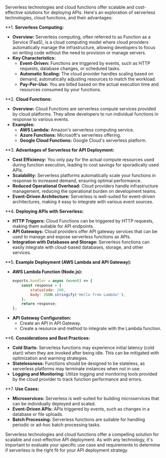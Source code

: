 Serverless technologies and cloud functions offer scalable and cost-effective solutions for deploying APIs. Here's an exploration of serverless technologies, cloud functions, and their advantages:

**1. **Serverless Computing:**
   - **Overview:** Serverless computing, often referred to as Function as a Service (FaaS), is a cloud computing model where cloud providers automatically manage the infrastructure, allowing developers to focus on writing code without the need to provision or manage servers.
   - **Key Characteristics:**
     - **Event-Driven:** Functions are triggered by events, such as HTTP requests, database changes, or scheduled tasks.
     - **Automatic Scaling:** The cloud provider handles scaling based on demand, automatically adjusting resources to match the workload.
     - **Pay-Per-Use:** You are billed based on the actual execution time and resources consumed by your functions.

**2. **Cloud Functions:**
   - **Overview:** Cloud Functions are serverless compute services provided by cloud platforms. They allow developers to run individual functions in response to various events.
   - **Examples:**
     - **AWS Lambda:** Amazon's serverless computing service.
     - **Azure Functions:** Microsoft's serverless offering.
     - **Google Cloud Functions:** Google Cloud's serverless platform.

**3. **Advantages of Serverless for API Deployment:**
   - **Cost Efficiency:** You only pay for the actual compute resources used during function execution, leading to cost savings for sporadically used APIs.
   - **Scalability:** Serverless platforms automatically scale your functions in response to increased demand, ensuring optimal performance.
   - **Reduced Operational Overhead:** Cloud providers handle infrastructure management, reducing the operational burden on development teams.
   - **Event-Driven Architecture:** Serverless is well-suited for event-driven architectures, making it easy to integrate with various event sources.

**4. **Deploying APIs with Serverless:**
   - **HTTP Triggers:** Cloud Functions can be triggered by HTTP requests, making them suitable for API endpoints.
   - **API Gateways:** Cloud providers offer API gateway services that can be used to manage and expose serverless functions as APIs.
   - **Integration with Databases and Storage:** Serverless functions can easily integrate with cloud-based databases, storage, and other services.

**5. **Example Deployment (AWS Lambda and API Gateway):**
   - **AWS Lambda Function (Node.js):**
     ```javascript
     exports.handler = async (event) => {
         const response = {
             statusCode: 200,
             body: JSON.stringify('Hello from Lambda!'),
         };
         return response;
     };
     ```
   - **API Gateway Configuration:**
     - Create an API in API Gateway.
     - Create a resource and method to integrate with the Lambda function.

**6. **Considerations and Best Practices:**
   - **Cold Starts:** Serverless functions may experience initial latency (cold start) when they are invoked after being idle. This can be mitigated with optimization and warming strategies.
   - **Statelessness:** Functions should be designed to be stateless, as serverless platforms may terminate instances when not in use.
   - **Logging and Monitoring:** Utilize logging and monitoring tools provided by the cloud provider to track function performance and errors.

**7. **Use Cases:**
   - **Microservices:** Serverless is well-suited for building microservices that can be individually deployed and scaled.
   - **Event-Driven APIs:** APIs triggered by events, such as changes in a database or file uploads.
   - **Batch Processing:** Serverless functions are suitable for handling periodic or ad-hoc batch processing tasks.

Serverless technologies and cloud functions offer a compelling solution for scalable and cost-effective API deployment. As with any technology, it's important to evaluate your specific use case and requirements to determine if serverless is the right fit for your API deployment strategy.